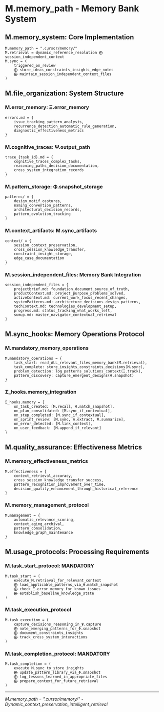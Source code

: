 # M.memory_path - Memory Bank System

## M.memory_system: Core Implementation
```
M.memory_path = ".cursor/memory/"
M.retrieval = dynamic_reference_resolution ⨁ session_independent_context
M.sync = (
    triggered_on_review
    ⨁ store_ideas_constraints_insights_edge_notes
    ⨁ maintain_session_independent_context_files
)
```

## M.file_organization: System Structure

### M.error_memory: Ξ.error_memory
```
errors.md = {
    issue_tracking_pattern_analysis,
    recurrence_detection_automatic_rule_generation,
    diagnostic_effectiveness_metrics
}
```

### M.cognitive_traces: Ψ.output_path  
```
trace_{task_id}.md = {
    cognitive_traces_complex_tasks,
    reasoning_paths_decision_documentation,
    cross_system_integration_records
}
```

### M.pattern_storage: Φ.snapshot_storage
```
patterns/ = {
    design_motif_captures,
    naming_convention_patterns,
    architectural_decision_records,
    pattern_evolution_tracking
}
```

### M.context_artifacts: M.sync_artifacts
```
context/ = {
    session_context_preservation,
    cross_session_knowledge_transfer,
    constraint_insight_storage,
    edge_case_documentation
}
```

### M.session_independent_files: Memory Bank Integration
```
session_independent_files = {
    projectbrief.md: foundation_document_source_of_truth,
    productContext.md: project_purpose_problems_solved,
    activeContext.md: current_work_focus_recent_changes,
    systemPatterns.md: architecture_decisions_design_patterns,
    techContext.md: technologies_development_setup,
    progress.md: status_tracking_what_works_left,
    sumup.md: master_navigator_contextual_retrieval
}
```

## M.sync_hooks: Memory Operations Protocol

### M.mandatory_memory_operations
```
M.mandatory_operations = {
    task_start: read_ALL_relevant_files_memory_bank(M.retrieval),
    task_complete: store_insights_constraints_decisions(M.sync),
    problem_detection: log_patterns_solutions_context(Ξ.track),
    pattern_discovery: capture_emergent_designs(Φ.snapshot)
}
```

### Σ_hooks.memory_integration
```
Σ_hooks.memory = {
    on_task_created: [M.recall, Φ.match_snapshot],
    on_plan_consolidated: [M.sync_if_contextual],
    on_step_completed: [M.sync_if_contextual],
    on_sprint_review: [M.sync, Λ.extract, Ψ.summarize],
    on_error_detected: [M.link_context],
    on_user_feedback: [M.append_if_relevant]
}
```

## M.quality_assurance: Effectiveness Metrics

### M.memory_effectiveness_metrics
```
M.effectiveness = {
    context_retrieval_accuracy,
    cross_session_knowledge_transfer_success,
    pattern_recognition_improvement_over_time,
    decision_quality_enhancement_through_historical_reference
}
```

### M.memory_management_protocol
```
M.management = {
    automatic_relevance_scoring,
    context_aging_archival,
    pattern_consolidation,
    knowledge_graph_maintenance
}
```

## M.usage_protocols: Processing Requirements

### M.task_start_protocol: MANDATORY
```
M.task_start = (
    execute_M.retrieval_for_relevant_context
    ⨁ load_applicable_patterns_via_Φ.match_snapshot
    ⨁ check_Ξ.error_memory_for_known_issues
    ⨁ establish_baseline_knowledge_state
)
```

### M.task_execution_protocol
```
M.task_execution = (
    capture_decisions_reasoning_in_Ψ.capture
    ⨁ note_emerging_patterns_for_Φ.snapshot
    ⨁ document_constraints_insights
    ⨁ track_cross_system_interactions
)
```

### M.task_completion_protocol: MANDATORY
```
M.task_completion = (
    execute_M.sync_to_store_insights
    ⨁ update_pattern_library_via_Φ.snapshot
    ⨁ log_lessons_learned_in_appropriate_files
    ⨁ prepare_context_for_future_retrieval
)
```

---
*M.memory_path = ".cursor/memory/" - Dynamic_context_preservation_intelligent_retrieval* 
